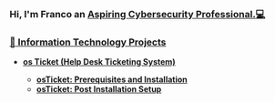 ### Hi, I'm Franco an <a href="https://www.linkedin.com/in/franco-carrera-857ba81a8/">Aspiring Cybersecurity Professional.:computer:
### :file_folder: Information Technology Projects

  - <b>os Ticket (Help Desk Ticketing System)
    - [osTicket: Prerequisites and Installation](https://github.com/FrancoCarrera1/osticket-prereqs)
    - [osTicket: Post Installation Setup](https://github.com/FrancoCarrera1/osticket-postinstallion-setup/new/main?readme=1)
